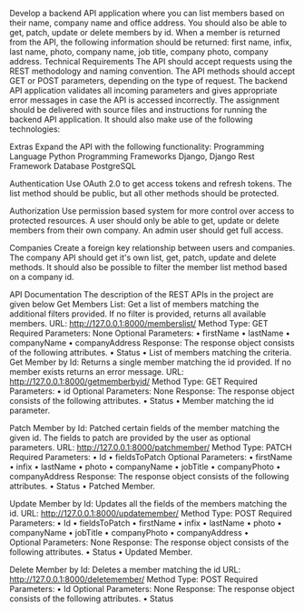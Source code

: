 
Develop a backend API application where you can list members based on their name, company
name and office address. You should also be able to get, patch, update or delete members by id.
When a member is returned from the API, the following information should be returned: first
name, infix, last name, photo, company name, job title, company photo, company address.
Technical Requirements
The API should accept requests using the REST methodology and naming convention. The API
methods should accept GET or POST parameters, depending on the type of request. The
backend API application validates all incoming parameters and gives appropriate error messages
in case the API is accessed incorrectly.
The assignment should be delivered with source files and instructions for running the backend API
application. It should also make use of the following technologies:

Extras
Expand the API with the following functionality:
Programming Language Python
Programming Frameworks Django, Django Rest Framework
Database PostgreSQL

Authentication Use OAuth 2.0 to get access tokens and refresh
tokens. The list method should be public, but all
other methods should be protected.

Authorization Use permission based system for more control over
access to protected resources. A user should only
be able to get, update or delete members from their
own company. An admin user should get full
access.

Companies Create a foreign key relationship between users and
companies. The company API should get it's own
list, get, patch, update and delete methods. It
should also be possible to filter the member list
method based on a company id.


API Documentation
The description of the REST APIs in the project are given below
Get Members List:
Get a list of members matching the additional filters provided. If no filter is provided, returns all available members.
URL: http://127.0.0.1:8000/memberslist/
Method Type: GET
Required Parameters: None
Optional Parameters: 
	•	firstName
	•	lastName
	•	companyName
	•	companyAddress
Response:
The response object consists of the following attributes.
	•	Status
	•	List of members matching the criteria.
Get Member by Id:
Returns a single member matching the id provided. If no member exists returns an error message.
URL: http://127.0.0.1:8000/getmemberbyid/
Method Type: GET
Required Parameters: 
	•	id
Optional Parameters: None
Response:
The response object consists of the following attributes.
	•	Status
	•	Member matching the id parameter.

Patch Member by Id:
Patched certain fields of the member matching the given id. The fields to patch are provided by the user as optional parameters.
URL: http://127.0.0.1:8000/patchmember/
Method Type: PATCH
Required Parameters: 
	•	Id
	•	fieldsToPatch
Optional Parameters: 
	•	firstName
	•	infix
	•	lastName
	•	photo
	•	companyName
	•	jobTitle
	•	companyPhoto
	•	companyAddress
Response:
The response object consists of the following attributes.
	•	Status
	•	Patched Member.

Update Member by Id:
Updates all the fields of the members matching the id.
URL: http://127.0.0.1:8000/updatemember/
Method Type: POST
Required Parameters: 
	•	Id
	•	fieldsToPatch
	•	firstName
	•	infix
	•	lastName
	•	photo
	•	companyName
	•	jobTitle
	•	companyPhoto
	•	companyAddress
	•	
Optional Parameters: None
Response:
The response object consists of the following attributes.
	•	Status
	•	Updated Member.

Delete Member by Id:
Deletes a member matching the id
URL: http://127.0.0.1:8000/deletemember/
Method Type: POST
Required Parameters: 
	•	Id
Optional Parameters: None
Response:
The response object consists of the following attributes.
	•	Status


